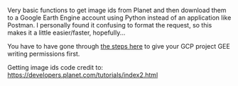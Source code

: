 Very basic functions to get image ids from Planet and then download them to a Google Earth Engine account using Python instead of an application like Postman. I personally found it confusing to format the request, so this makes it a little easier/faster, hopefully...

You have to have gone through [the steps here](https://developers.planet.com/docs/integrations/gee/quickstart/) to give your GCP project GEE writing permissions first.

Getting image ids code credit to: https://developers.planet.com/tutorials/index2.html
